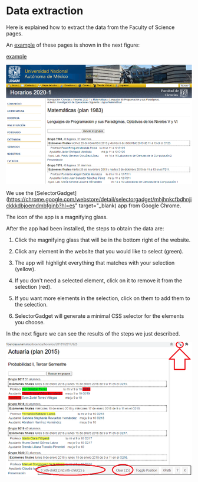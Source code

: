 # Data extraction

Here is explained how to extract the data from the Faculty of Science pages.

An [example](http://www.fciencias.unam.mx/docencia/horarios/20201/217/607) of these pages is shown in the next figure:

<a href="http://www.fciencias.unam.mx/docencia/horarios/20201/217/607" target="_blank">example</a>

![source_of_info](https://github.com/ArrigoCoen/Faculty_schedule_simulation/blob/master/Figures/Fig_source_of_info.png)

We use the [SelectorGadget](https://chrome.google.com/webstore/detail/selectorgadget/mhjhnkcfbdhnjickkkdbjoemdmbfginb?hl=es" target="_blank) app from Google Chrome.

The icon of the app is a magnifying glass.

After the app had been installed, the steps to obtain the data are:

1. Click the magnifying glass that will be in the bottom right of the website.

2. Click any element in the website that you would like to select (green).

3. The app will highlight everything that matches with your selection (yellow).

4. If you don't need a selected element, click on it to remove it from the selection (red).

5. If you want more elements in the selection, click on them to add them to the selection.

6. SelectorGadget will generate a minimal CSS selector for the elements you choose.


In the next figure we can see the results of the steps we just described.

![alt text](https://github.com/ArrigoCoen/Faculty_schedule_simulation/blob/master/Figures/Fig_SelectorGadget.png)
